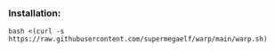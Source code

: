 ### Installation:

```
bash <(curl -s https://raw.githubusercontent.com/supermegaelf/warp/main/warp.sh)
```
